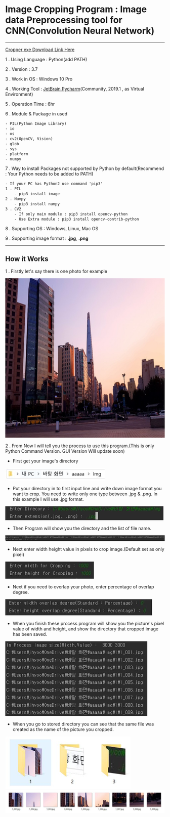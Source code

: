 Image Cropping Program : Image data Preprocessing tool for CNN(Convolution Neural Network)
===

***

[Cropper exe Download Link Here](https://drive.google.com/open?id=1yty83ISYjZrgvFu8KYrUdLL6Do4RjHaf)

1 . Using Language : Python(add PATH)

2 . Version : 3.7

3 . Work in OS : Windows 10 Pro

4 . Working Tool : [JetBrain Pycharm](https://www.jetbrains.com/pycharm/)(Community, 2019.1 , as Virtual Environment)

5 . Operation Time : 6hr

6 . Module & Package in used

    - PIL(Python Image Library)
    - io
    - os
    - cv2(OpenCV, Vision)
    - glob
    - sys
    - platform
    - numpy
7 . Way to install Packages not supported by Python by default(Recommend : Your Python needs to be added to PATH)

    - If your PC has Python2 use command 'pip3'
    1 . PIL
        - pip3 install image   
    2 . Numpy
        - pip3 install numpy
    3 . CV2
        - If only main module : pip3 install opencv-python
        - Use Extra module : pip3 install opencv-contrib-python

8 . Supporting OS : Windows, Linux, Mac OS

9 . Supporting image format : **.jpg**, **.png**
***

## How it Works

1 . Firstly let's say there is one photo for example

![Example](/img/1.jpg)

2 . From Now I will tell  you the process to use this program.(This is only Python Command Version. GUI Version Will update soon)

- First get your image's directory

![ex1](/img/2.JPG)

- Put your directory in to first input line and write down image format you want to crop. You need to write only one type between .jpg & .png. In this example I will use .jpg format.

![ex2](/img/3.JPG)

- Then Program will show you the directory and the list of file name.

![ex3](/img/4.JPG)

- Next enter width height value in pixels to crop image.(Default set as only pixel)

![ex4](/img/5.JPG)

- Next if you need to overlap your photo, enter percentage of overlap degree.

![ex5](/img/7.jpg)

- When you finish these process program will show you the picture's pixel value of width and height, and show the directory that cropped image has been saved.

![ex6](/img/8.JPG)

- When you go to stored directory you can see that the same file was created as the name of the picture you cropped.

![ex7](/img/9.jpg)
![ex8](/img/10.jpg)

        
